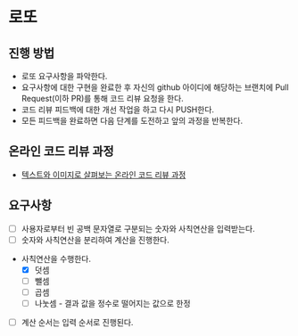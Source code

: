 # 로또
## 진행 방법
* 로또 요구사항을 파악한다.
* 요구사항에 대한 구현을 완료한 후 자신의 github 아이디에 해당하는 브랜치에 Pull Request(이하 PR)를 통해 코드 리뷰 요청을 한다.
* 코드 리뷰 피드백에 대한 개선 작업을 하고 다시 PUSH한다.
* 모든 피드백을 완료하면 다음 단계를 도전하고 앞의 과정을 반복한다.

## 온라인 코드 리뷰 과정
* [텍스트와 이미지로 살펴보는 온라인 코드 리뷰 과정](https://github.com/next-step/nextstep-docs/tree/master/codereview)

## 요구사항
- [ ] 사용자로부터 빈 공백 문자열로 구분되는 숫자와 사칙연산을 입력받는다.
- [ ] 숫자와 사칙연산을 분리하여 계산을 진행한다.
- 사칙연산을 수행한다.
  - [x] 덧셈
  - [ ] 뺄셈
  - [ ] 곱셈
  - [ ] 나눗셈 - 결과 값을 정수로 떨어지는 값으로 한정 
- [ ] 계산 순서는 입력 순서로 진행된다.
